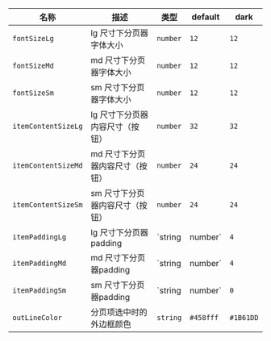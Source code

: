 | 名称 | 描述 | 类型 | default | dark |
|---|---|---|---|---|
| `fontSizeLg` | lg 尺寸下分页器字体大小 | `number` | `12` | `12` |
| `fontSizeMd` | md 尺寸下分页器字体大小 | `number` | `12` | `12` |
| `fontSizeSm` | sm 尺寸下分页器字体大小 | `number` | `12` | `12` |
| `itemContentSizeLg` | lg 尺寸下分页器内容尺寸（按钮） | `number` | `32` | `32` |
| `itemContentSizeMd` | md 尺寸下分页器内容尺寸（按钮） | `number` | `24` | `24` |
| `itemContentSizeSm` | sm 尺寸下分页器内容尺寸（按钮） | `number` | `24` | `24` |
| `itemPaddingLg` | lg 尺寸下分页器padding | `string | number` | `4` | `4` |
| `itemPaddingMd` | md 尺寸下分页器padding | `string | number` | `4` | `4` |
| `itemPaddingSm` | sm 尺寸下分页器padding | `string | number` | `0` | `0` |
| `outLineColor` | 分页项选中时的外边框颜色 | `string` | `#458fff` | `#1B61DD` |
